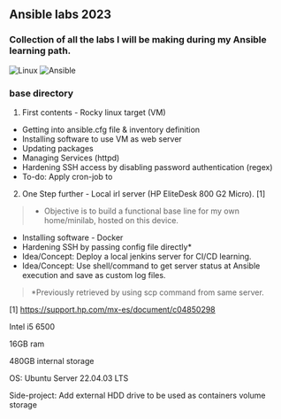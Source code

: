 ## Ansible labs 2023


### Collection of all the labs I will be making during my Ansible learning path.

![Linux](https://img.shields.io/badge/Linux-FCC624?style=for-the-badge&logo=linux&logoColor=black)
![Ansible](https://img.shields.io/badge/ansible-%231A1918.svg?style=for-the-badge&logo=ansible&logoColor=white)

<!-- ![Apache](https://img.shields.io/badge/apache-%23D42029.svg?style=for-the-badge&logo=apache&logoColor=white)
# ![GitHub Actions](https://img.shields.io/badge/github%20actions-%232671E5.svg?style=for-the-badge&logo=githubactions&logoColor=white)
# ![Jenkins](https://img.shields.io/badge/jenkins-%232C5263.svg?style=for-the-badge&logo=jenkins&logoColor=white) -->


### base directory
1. First contents - Rocky linux target (VM)
- Getting into ansible.cfg file & inventory definition
- Installing software to use VM as web server
- Updating packages
- Managing Services (httpd)
- Hardening SSH access by disabling password authentication (regex)
- To-do: Apply cron-job to

2. One Step further - Local irl server (HP EliteDesk 800 G2 Micro). [1]
 > * Objective is to build a functional base line for my own home/minilab, hosted on this device.
- Installing software - Docker 
- Hardening SSH by passing config file directly*
- Idea/Concept: Deploy a local jenkins server for CI/CD learning.
- Idea/Concept: Use shell/command to get server status at Ansible execution and save as custom log files.


> *Previously retrieved by using scp command from same server.


[1] https://support.hp.com/mx-es/document/c04850298

Intel i5 6500

16GB ram

480GB internal storage

OS: Ubuntu Server 22.04.03 LTS

Side-project: Add external HDD drive to be used as containers volume storage